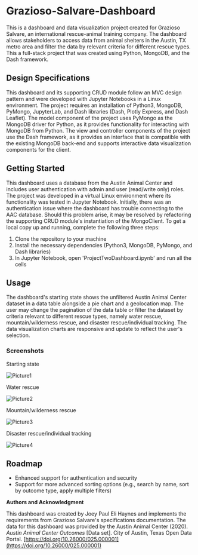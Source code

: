 # Grazioso-Salvare-Dashboard

This is a dashboard and data visualization project created for Grazioso Salvare, an international rescue-animal training company. The dashboard allows stakeholders to access data from animal shelters in the Austin, TX metro area and filter the data by relevant criteria for different rescue types. This a full-stack project that was created using Python, MongoDB, and the Dash framework.

## Design Specifications

This dashboard and its supporting CRUD module follow an MVC design pattern and were developed with Jupyter Notebooks in a Linux environment. The project requires an installation of Python3, MongoDB, PyMongo, JupyterLab, and Dash libraries (Dash, Plotly Express, and Dash Leaflet). The model component of the project uses PyMongo as the MongoDB driver for Python, as it provides functionality for interacting with MongoDB from Python. The view and controller components of the project use the Dash framework, as it provides an interface that is compatible with the existing MongoDB back-end and supports interactive data visualization components for the client.

## Getting Started

This dashboard uses a database from the Austin Animal Center and includes user authentication with admin and user (read/write only) roles. The project was developed in a virtual Linux environment where its functionality was tested in Jupyter Notebook. Initially, there was an authentication issue where the dashboard has trouble connecting to the AAC database. Should this problem arise, it may be resolved by refactoring the supporting CRUD module's instantiation of the MongoClient. To get a local copy up and running, complete the following three steps:

1. Clone the repository to your machine
2. Install the necessary dependencies (Python3, MongoDB, PyMongo, and Dash libraries)
3. In Jupyter Notebook, open 'ProjectTwoDashboard.ipynb' and run all the cells

## Usage

The dashboard's starting state shows the unfiltered Austin Animal Center dataset in a data table alongside a pie chart and a geolocation map. The user may change the pagination of the data table or filter the dataset by criteria relevant to different rescue types, namely water rescue, mountain/wilderness rescue, and disaster rescue/individual tracking. The data visualization charts are responsive and update to reflect the user's selection.

### Screenshots

Starting state

![Picture1](https://user-images.githubusercontent.com/89939389/220008982-078d4749-a5d9-4773-9632-7370f091d260.png)

Water rescue

![Picture2](https://user-images.githubusercontent.com/89939389/220009117-fd3b66f9-cd94-4021-bd0e-c431e24ce996.png)

Mountain/wilderness rescue

![Picture3](https://user-images.githubusercontent.com/89939389/220009120-7e167b87-2be3-4f7d-a016-cc8f0864d8f4.png)

Disaster rescue/individual tracking

![Picture4](https://user-images.githubusercontent.com/89939389/220009124-c19d6e03-0306-4723-ab5a-10ea1e5d2ee3.png)

## Roadmap

- Enhanced support for authentication and security
- Support for more advanced sorting options (e.g., search by name, sort by outcome type, apply multiple filters)

**Authors and Acknowledgment**

This dashboard was created by Joey Paul Eli Haynes and implements the requirements from Grazioso Salvare's specifications documentation. The data for this dashboard was provided by the Austin Animal Center (2020). _Austin Animal Center Outcomes_ [Data set]. City of Austin, Texas Open Data Portal. [https://doi.org/10.26000/025.000001](https://doi.org/10.26000/025.000001)
